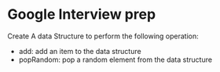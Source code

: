 # Google Interview prep 
Create A data Structure to perform the following operation: 
- add: add an item to the data structure
- popRandom: pop a random element from the data structure